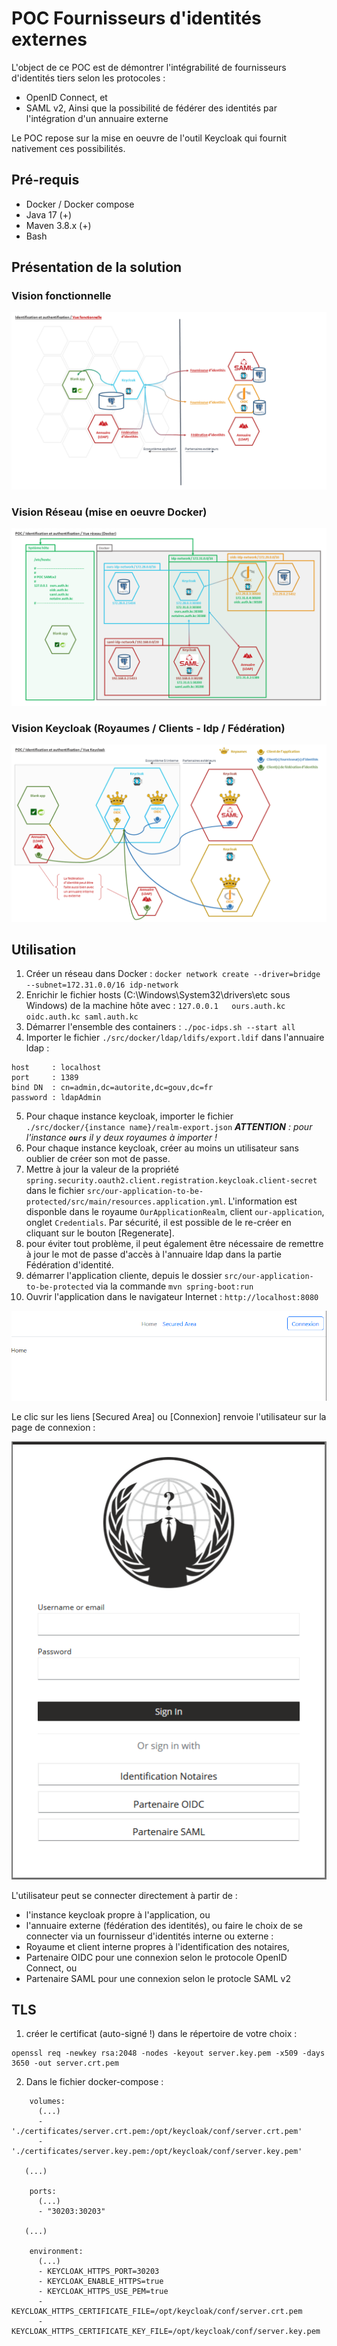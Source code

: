 # POC Fournisseurs d'identités externes

L'object de ce POC est de démontrer l'intégrabilité de fournisseurs d'identités tiers selon les protocoles : 
- OpenID Connect, et
- SAML v2,
Ainsi que la possibilité de fédérer des identités par l'intégration d'un annuaire externe

Le POC repose sur la mise en oeuvre de l'outil Keycloak qui fournit nativement ces possibilités.

## Pré-requis

- Docker / Docker compose
- Java 17 (+)
- Maven 3.8.x (+)
- Bash

## Présentation de la solution

### Vision fonctionnelle

 ![Vision Fonctionnelle](./docs/ressources/vision-fonctionnelle.png)


### Vision Réseau (mise en oeuvre Docker)

![Vision Réseau sous Docker](./docs/ressources/vision-reseau-docker.png)


### Vision Keycloak (Royaumes / Clients - Idp / Fédération)

![Vision Keycloak](./docs/ressources/vision-keycloak.png)

## Utilisation

1. Créer un réseau dans Docker : `docker network create --driver=bridge --subnet=172.31.0.0/16 idp-network`
2. Enrichir le fichier hosts (C:\Windows\System32\drivers\etc sous Windows)  de la machine hôte avec : `127.0.0.1   ours.auth.kc oidc.auth.kc saml.auth.kc`
3. Démarrer l'ensemble des containers : `./poc-idps.sh --start all`
4. Importer le fichier `./src/docker/ldap/ldifs/export.ldif` dans l'annuaire ldap :
```
host     : localhost
port     : 1389
bind DN  : cn=admin,dc=autorite,dc=gouv,dc=fr
password : ldapAdmin
```
5. Pour chaque instance keycloak, importer le fichier `./src/docker/{instance name}/realm-export.json`
   _**ATTENTION** : pour l'instance **`ours`** il y deux royaumes à importer !_
6. Pour chaque instance keycloak, créer au moins un utilisateur sans oublier de créer son mot de passe.
7. Mettre à jour la valeur de la propriété `spring.security.oauth2.client.registration.keycloak.client-secret` dans le fichier `src/our-application-to-be-protected/src/main/resources.application.yml`. L'information est disponble dans le royaume `OurApplicationRealm`, client `our-application`, onglet `Credentials`. Par sécurité, il est possible de le re-créer en cliquant sur le bouton [Regenerate].
8. pour éviter tout problème, il peut également être nécessaire de remettre à jour le mot de passe d'accès à l'annuaire ldap dans la partie Fédération d'identité.
9.  démarrer l'application cliente, depuis le dossier `src/our-application-to-be-protected` via la commande `mvn spring-boot:run`
10. Ouvrir l'application dans le navigateur Internet : `http://localhost:8080`

 ![Page d'accueil de l'application](./docs/ressources/home.png)

 Le clic sur les liens [Secured Area] ou [Connexion] renvoie l'utilisateur sur la page de connexion :

 ![Page de connexion](./docs/ressources/login.png)

 L'utilisateur peut se connecter directement à partir de :
 - l'instance keycloak propre à l'application, ou
 - l'annuaire externe (fédération des identités), ou faire le choix de se connecter via un fournisseur d'identités interne ou externe :
 - Royaume et client interne propres à l'identification des notaires,
 - Partenaire OIDC pour une connexion selon le protocole OpenID Connect, ou
 - Partenaire SAML pour une connexion selon le protocle SAML v2

## TLS
1. créer le certificat (auto-signé !) dans le répertoire de votre choix :
```
openssl req -newkey rsa:2048 -nodes -keyout server.key.pem -x509 -days 3650 -out server.crt.pem
```
2. Dans le fichier docker-compose :
```
    volumes:
      (...)
      - './certificates/server.crt.pem:/opt/keycloak/conf/server.crt.pem'
      - './certificates/server.key.pem:/opt/keycloak/conf/server.key.pem'
   
   (...)

    ports:
      (...)
      - "30203:30203"

   (...)
   
    environment:
      (...)
      - KEYCLOAK_HTTPS_PORT=30203
      - KEYCLOAK_ENABLE_HTTPS=true
      - KEYCLOAK_HTTPS_USE_PEM=true
      - KEYCLOAK_HTTPS_CERTIFICATE_FILE=/opt/keycloak/conf/server.crt.pem
      - KEYCLOAK_HTTPS_CERTIFICATE_KEY_FILE=/opt/keycloak/conf/server.key.pem
```
      
